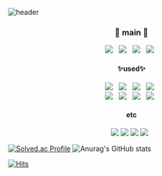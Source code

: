 ![header](https://capsule-render.vercel.app/api?type=Cylinder&color=auto&height=70&section=footer&text=🛠TechStack🛠&fontSize=30&animation=twinkling)


<h3 align="center"> 🌱 main 🌱</h3> 
<p align="center">
<img src="https://img.shields.io/badge/Android-3DDC84?style=flat-square&logo=Android&logoColor=white"/> </a> &nbsp
<img src="https://img.shields.io/badge/Kotlin-7F52FF?style=flat-square&logo=Kotlin&logoColor=white"/> &nbsp
<img src="https://img.shields.io/badge/Python-3776AB?style=flat-square&logo=Python&logoColor=white"/></a> &nbsp 
<img src="https://img.shields.io/badge/Java-007396?style=flat-square&logo=Java&logoColor=white"/></a> &nbsp 
</p>

<h4 align="center">  ✨used✨ </h4> 
<p align="center">
<img src="https://img.shields.io/badge/C++-3776AB?style=flat-square&logo=c%2B%2B&logoColor=white"/></a> &nbsp 
<img src="https://img.shields.io/badge/Node.js-339933?style=flat-square&logo=Node.js&logoColor=white"/></a> &nbsp 
<img src="https://img.shields.io/badge/Spring-6DB33F?style=flat-square&logo=Spring&logoColor=white"/></a> &nbsp
<img src="https://img.shields.io/badge/HTML5-E34F26?style=flat-square&logo=HTML5&logoColor=white"/></a> &nbsp </br> 
<img src="https://img.shields.io/badge/CSS3-1572B6?style=flat-square&logo=CSS3&logoColor=white"/></a> &nbsp
<img src="https://img.shields.io/badge/JavaScript-F7DF1E?style=flat-square&logo=JavaScript&logoColor=white"/></a> &nbsp
<img src="https://img.shields.io/badge/Vue.js-4FC08D?style=flat-square&logo=Vue.js&logoColor=white"/></a> &nbsp 
<img src="https://img.shields.io/badge/React-61DAFB?style=flat-square&logo=React&logoColor=black"/></a> &nbsp 
   
<h4 align="center">etc</h4>
<p align="center">
   <a href="https://osnim.tistory.com//"><img src="https://img.shields.io/badge/Tstory%20-000000?style=flat-square&logo=D-Wave Systems&logoColor=white&link=https://osnim.tistory.com"/></a>
  <a href="https://osnim.github.io//"><img src="https://img.shields.io/badge/Git%20Blog-222222?style=flat-square&logo=GitHub-Pages&logoColor=white"/></a>
  <a href="mailto:osnim0320@gmail.com"><img src="https://img.shields.io/badge/Gmail-d14836?style=flat-square&logo=Gmail&logoColor=white&link=mailto:osnim0320@gmail.com"/></a>
  <img src="https://img.shields.io/badge/Jekyll-CC0000?style=flat-square&logo=Jekyll&logoColor=white"/></a> &nbsp 
</p>

[![Solved.ac Profile](http://mazassumnida.wtf/api/v2/generate_badge?boj=osnim)](https://solved.ac/osnim/)
![Anurag's GitHub stats](https://github-readme-stats.vercel.app/api?username=osnim&theme=radical&bg_color=30,e96443,904e95&title_color=fff&text_color=fff&show_icons=true)

[![Hits](https://hits.seeyoufarm.com/api/count/incr/badge.svg?url=https%3A%2F%2Fgithub.com%2Fosnim%2Fhit-counter&count_bg=%2379C83D&title_bg=%23555555&icon=&icon_color=%23E7E7E7&title=hits&edge_flat=false)](https://hits.seeyoufarm.com)
